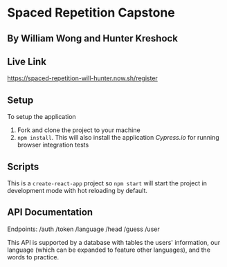 # Spaced Repetition Capstone

## By William Wong and Hunter Kreshock

## Live Link

https://spaced-repetition-will-hunter.now.sh/register

## Setup

To setup the application

1. Fork and clone the project to your machine
2. `npm install`. This will also install the application *Cypress.io* for running browser integration tests

## Scripts

This is a `create-react-app` project so `npm start` will start the project in development mode with hot reloading by default.

## API Documentation

Endpoints: /auth /token /language /head /guess /user

This API is supported by a database with tables the users' information, our language (which can be expanded to feature other languages), and the words to practice.